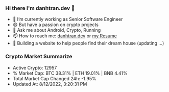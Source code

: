 ### Hi there I'm danhtran.dev 👋

- 🔭 I’m currently working as Senior Software Engineer
- 😄 But have a passion on crypto projects
- 💬 Ask me about Android, Crypto, Running 
- 📫 How to reach me: <a href="https://danhtran.dev" target="_blank">danhtran.dev</a> or <a href="Developer-Resume.pdf" target="_blank">my Resume</a>
- 🌱 Building a website to help people find their dream house (updating ...)

### Crypto Market Summarize
- Active Crypto: 12957
- % Market Cap: BTC 38.31% | ETH 19.01% | BNB 4.41%
- Total Market Cap Changed 24h: -1.95%
- Updated At: 8/12/2022, 3:20:31 PM
